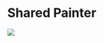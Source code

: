 # Shared Painter

<img src="https://raw.github.com/gunoodaddy/ClassSpaceChecker/master/ClassSpaceCheckerIntro.png"/>